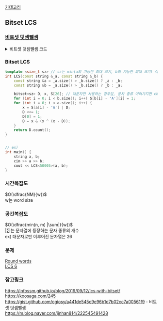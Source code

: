 [카테고리](/README.md)
## Bitset LCS
### [비트셋 덧셈뺄셈](/utils/비트셋%20덧셈뺄셈.md)
<details>
<summary>비트셋 덧셈뺄셈 코드</summary>

```cpp
// https://gist.github.com/cgiosy/a441de545c9e96b1d7b02cc7a00561f9 ----------------------------- {
#define private public // 반드시 #include <bits/stdc++.h>보다 선행되어야 함
#include <bitset> // 반드시 #include <bits/stdc++.h>보다 선행되어야 함
#undef private // 반드시 #include <bits/stdc++.h>보다 선행되어야 함

#include <bits/stdc++.h>
using namespace std;

#include <x86intrin.h>

template<size_t _Nw> void _M_do_sub(_Base_bitset<_Nw> &A, const _Base_bitset<_Nw> &B) {
	for (int i = 0, c = 0; i < _Nw; i++) c = _subborrow_u64(c, A._M_w[i], B._M_w[i], (unsigned long long*)&A._M_w[i]);
}
template<> void _M_do_sub(_Base_bitset<1> &A, const _Base_bitset<1> &B) { A._M_w -= B._M_w; }
template<size_t _Nb> bitset<_Nb>& operator-=(bitset<_Nb> &A, const bitset<_Nb> &B) { _M_do_sub(A, B); return A; }
template<size_t _Nb> inline bitset<_Nb> operator-(const bitset<_Nb> &A, const bitset<_Nb> &B) { bitset<_Nb> C(A); return C-=B; }

template<size_t _Nw> void _M_do_add(_Base_bitset<_Nw> &A, const _Base_bitset<_Nw> &B) {
	for (int i = 0, c = 0; i < _Nw; i++) c = _addcarry_u64(c, A._M_w[i], B._M_w[i], (unsigned long long*)&A._M_w[i]);
}
template<> void _M_do_add(_Base_bitset<1> &A, const _Base_bitset<1> &B) { A._M_w += B._M_w; }
template<size_t _Nb> bitset<_Nb>& operator+=(bitset<_Nb> &A, const bitset<_Nb> &B) { _M_do_add(A, B); return A; }
template<size_t _Nb> inline bitset<_Nb> operator+(const bitset<_Nb> &A, const bitset<_Nb> &B) { bitset<_Nb> C(A); return C+=B; }
// --------------------------------------------------------------------------------------------- }
```
</details>

### Bitset LCS
```cpp
template <size_t sz> // sz는 min(a의 가능한 최대 크기, b의 가능한 최대 크기) 이상인 값으로 사용
int LCS(const string &_a, const string &_b) {
    const string &a = _a.size() > _b.size() ? _a : _b;
    const string &b = _a.size() > _b.size() ? _b : _a;

    bitset<sz> D, x, S[26]; // 대문자만 사용하는 경우임, 문자 종류 여러가지면 charToInt()만들어서 쓰기
    for (int i = 0; i < b.size(); i++) S[b[i] - 'A'][i] = 1;
    for (int i = 0; i < a.size(); i++) {
        x = S[a[i] - 'A'] | D;
        D <<= 1;
        D[0] = 1;
        D = x & (x ^ (x - D));
    }
    return D.count();
}


// ex) 
int main() {
    string a, b;
    cin >> a >> b;
    cout << LCS<50005>(a, b);
}
```
### 시간복잡도
$O(\dfrac{NM}{w})$   
w는 word size   

### 공간복잡도
$O(\dfrac{min(n, m) |\sum|}{w})$   
$|\sum|$는 문자열에 등장하는 문자 종류의 개수   
ex) 대문자로만 이루어진 문자열은 26   

### 문제
[Round words](https://www.acmicpc.net/problem/11852)   
[LCS 6](https://www.acmicpc.net/problem/18439)   

### 참고링크
https://infossm.github.io/blog/2019/09/12/lcs-with-bitset/   
https://koosaga.com/245   
https://gist.github.com/cgiosy/a441de545c9e96b1d7b02cc7a00561f9 - 비트셋 덧셈뺄셈   
https://m.blog.naver.com/jinhan814/222545491428   